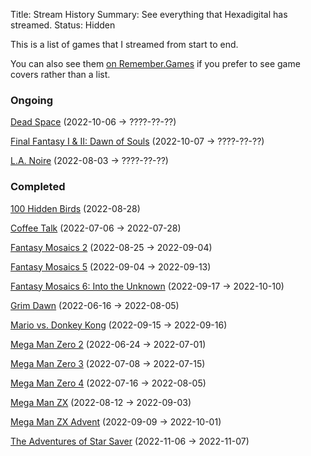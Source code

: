 Title: Stream History
Summary: See everything that Hexadigital has streamed.
Status: Hidden

This is a list of games that I streamed from start to end.

You can also see them [on Remember.Games](https://remember.games/customlist/17/) if you prefer to see game covers rather than a list.

### Ongoing
[Dead Space](https://remember.games/game/815/dead-space/) (2022-10-06 -> ????-??-??)

[Final Fantasy I & II: Dawn of Souls](https://remember.games/game/6866/final-fantasy-i-ii-dawn-of-souls/) (2022-10-07 -> ????-??-??)

[L.A. Noire](https://remember.games/game/4207/la-noire/) (2022-08-03 -> ????-??-??)

### Completed
[100 Hidden Birds](https://remember.games/game/6444/100-hidden-birds/) (2022-08-28)

[Coffee Talk](https://remember.games/game/718/coffee-talk/) (2022-07-06 -> 2022-07-28)

[Fantasy Mosaics 2](https://remember.games/game/6395/fantasy-mosaics-2/) (2022-08-25 -> 2022-09-04)

[Fantasy Mosaics 5](https://remember.games/game/6529/fantasy-mosaics-5/) (2022-09-04 -> 2022-09-13)

[Fantasy Mosaics 6: Into the Unknown](https://remember.games/game/6613/fantasy-mosaics-6-into-the-unknown/) (2022-09-17 -> 2022-10-10)

[Grim Dawn](https://remember.games/game/178/grim-dawn/) (2022-06-16 -> 2022-08-05)

[Mario vs. Donkey Kong](https://remember.games/game/4327/mario-vs-donkey-kong/) (2022-09-15 -> 2022-09-16)

[Mega Man Zero 2](https://remember.games/game/4361/mega-man-zero-2/) (2022-06-24 -> 2022-07-01)

[Mega Man Zero 3](https://remember.games/game/4374/mega-man-zero-3/) (2022-07-08 -> 2022-07-15)

[Mega Man Zero 4](https://remember.games/game/4372/mega-man-zero-4/) (2022-07-16 -> 2022-08-05)

[Mega Man ZX](https://remember.games/game/2297/mega-man-zx/) (2022-08-12 -> 2022-09-03)

[Mega Man ZX Advent](https://remember.games/game/2294/mega-man-zx-advent/) (2022-09-09 -> 2022-10-01)

[The Adventures of Star Saver](https://remember.games/game/6986/) (2022-11-06 -> 2022-11-07)